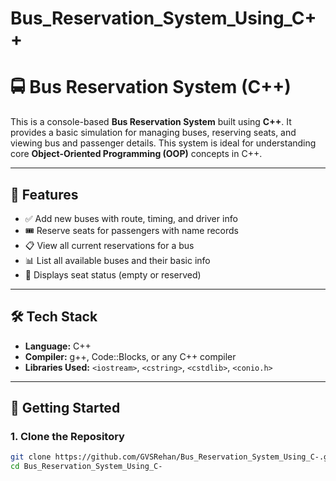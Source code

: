 # Bus_Reservation_System_Using_C++
# 🚍 Bus Reservation System (C++)

This is a console-based **Bus Reservation System** built using **C++**. It provides a basic simulation for managing buses, reserving seats, and viewing bus and passenger details. This system is ideal for understanding core **Object-Oriented Programming (OOP)** concepts in C++.

---

## 📌 Features

- ✅ Add new buses with route, timing, and driver info
- 🎟️ Reserve seats for passengers with name records
- 📋 View all current reservations for a bus
- 📊 List all available buses and their basic info
- 📌 Displays seat status (empty or reserved)

---

## 🛠️ Tech Stack

- **Language:** C++
- **Compiler:** g++, Code::Blocks, or any C++ compiler
- **Libraries Used:** `<iostream>`, `<cstring>`, `<cstdlib>`, `<conio.h>`

---

## 🚀 Getting Started

### 1. Clone the Repository

```bash
git clone https://github.com/GVSRehan/Bus_Reservation_System_Using_C-.git
cd Bus_Reservation_System_Using_C-
